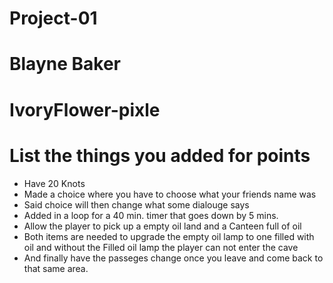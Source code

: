 # Project-01

# Blayne Baker

# IvoryFlower-pixle

# List the things you added for points
- Have 20 Knots
- Made a choice where you have to choose what your friends name was
- Said choice will then change what some dialouge says
- Added in a loop for a 40 min. timer that goes down by 5 mins.
- Allow the player to pick up a empty oil land and a Canteen full of oil
- Both items are needed to upgrade the empty oil lamp to one filled with oil and without the Filled oil lamp the player can not enter the cave
- And finally have the passeges change once you leave and come back to that same area.

